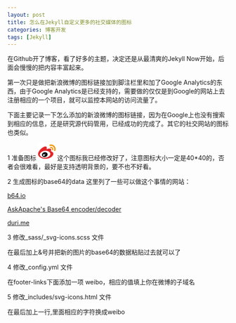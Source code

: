 ```yaml
---
layout: post
title: 怎么在Jekyll自定义更多的社交媒体的图标
categories: 博客开发
tags: [Jekyll]
---
```


在Github开了博客，看了好多的主题，决定还是从最清爽的Jekyll Now开始，后面会慢慢的把内容丰富起来。
  
  第一次只是做把新浪微博的图标链接加到脚注栏里和加了Google Analytics的东西，由于Google Analytics是已经支持的，需要做的仅仅是到Google的网站上去注册相应的一个项目，就可以监控本网站的访问流量了。

  下面主要记录一下怎么添加的新浪微博的图标链接，因为在Google上也没有搜索到相应的信息，还是研究源代码管用，已经成功的完成了。其它的社交网站的图标也类似。
  
  1 准备图标
  ![weibo](/images/weibo.png)
  这个图标我已经修改好了，注意图标大小一定是40*40的，否者会很难看，最好是支持透明背景的，要不也不好看。
  
  2 生成图标的base64的data
  这里列了一些可以做这个事情的网站：
  
  [b64.io](http://b64.io/)
  
  [AskApache's Base64 encoder/decoder](http://www.askapache.com/online-tools/base64-image-converter/)
  
  [duri.me](http://duri.me/)
  
  3 修改_sass/_svg-icons.scss 文件
  
  在最后加上&号并把新的图片的base64的数据粘贴过去就可以了
  
  4 修改_config.yml 文件
  
  在footer-links下面添加一项 weibo，相应的值填上你在微博的子域名
  
  5 修改_includes/svg-icons.html 文件
  
  在最后加上一行,里面相应的字符换成weibo
